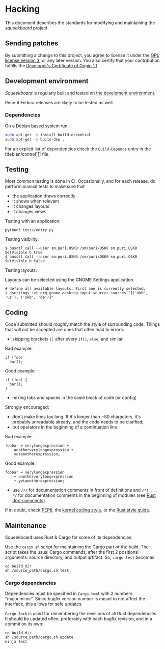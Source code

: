 Hacking
=======

This document describes the standards for modifying and maintaining the *squeekboard* project.

Sending patches
---------------

By submitting a change to this project, you agree to license it under the [GPL license version 3](./COPYING), or any later version. You also certify that your contribution fulfills the [Developer's Certificate of Origin 1.1](./dco.txt).

Development environment
-----------------------

*Squeekboard* is regularly built and tested on [the develpment environment](https://developer.puri.sm/Librem5/Development_Environment.html).

Recent Fedora releases are likely to be tested as well.

### Dependencies

On a Debian based system run

```sh
sudo apt-get -y install build-essential
sudo apt-get -y build-dep .
```

For an explicit list of dependencies check the `Build-Depends` entry in the
[debian/control][] file.

Testing
-------

Most common testing is done in CI. Occasionally, and for each release, do perform manual tests to make sure that

- the application draws correctly
- it shows when relevant
- it changes layouts
- it changes views

Testing with an application:

```
python3 tests/entry.py
```

Testing visibility:

```
$ busctl call --user sm.puri.OSK0 /sm/puri/OSK0 sm.puri.OSK0 SetVisible b true
$ busctl call --user sm.puri.OSK0 /sm/puri/OSK0 sm.puri.OSK0 SetVisible b false
```

Testing layouts:

Layouts can be selected using the GNOME Settings application.

```
# define all available layouts. First one is currently selected.
$ gsettings set org.gnome.desktop.input-sources sources "[('xkb', 'us'), ('xkb', 'de')]"
```

Coding
------

Code submitted should roughly match the style of surrounding code. Things that will *not* be accepted are ones that often lead to errors:

- skipping brackets `{}` after every `if()`, `else`, and similar

Bad example:

```
if (foo)
  bar();
```

Good example:

```
if (foo) {
  bar();
}
```

- mixing tabs and spaces in the same block of code (or config)

Strongly encouraged:

- don't make lines too long. If it's longer than ~80 characters, it's probably unreadable already, and the code needs to be clarified;
- put operators in the beginning of a continuation line

Bad example:

```
foobar = verylongexpression +
    anotherverylongexpression + 
    yetanotherexpression;
```

Good example:

```
foobar = verylongexpression
    + anotherverylongexpression
    + yetanotherexpression;
```

- use `///` for documentation comments in front of definitions and `/*! ... */` for documentation comments in the beginning of modules (see [Rust doc-comments](https://doc.rust-lang.org/reference/comments.html#doc-comments))

If in doubt, check [PEP8](https://github.com/rust-dev-tools/fmt-rfcs/blob/master/guide/guide.md), the [kernel coding style](https://www.kernel.org/doc/html/v4.10/process/coding-style.html), or the [Rust style guide](https://github.com/rust-dev-tools/fmt-rfcs/blob/master/guide/guide.md).

Maintenance
-----------

Squeekboard uses Rust & Cargo for some of its dependencies.

Use the `cargo.sh` script for maintaining the Cargo part of the build. The script takes the usual Cargo commands, after the first 2 positionsl arguments: source directory, and output artifact. So, `cargo test` becomes:

```
cd build_dir
sh /source_path/cargo.sh test
```

### Cargo dependencies

Dependencies must be specified in `Cargo.toml` with 2 numbers: "major.minor". Since bugfix version number is meant to not affect the interface, this allows for safe updates.

`Cargo.lock` is used for remembering the revisions of all Rust dependencies. It should be updated often, preferably with each bugfix revision, and in a commit on its own:

```
cd build_dir
sh /source_path/cargo.sh update
ninja test
```
